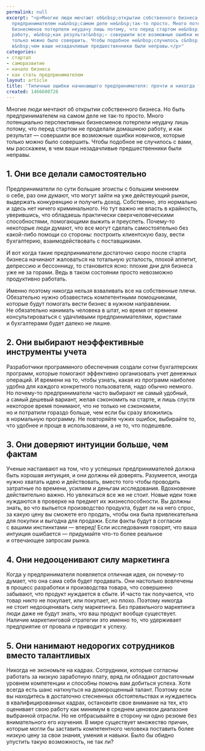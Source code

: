```yaml
---
permalink: null
excerpt: "<p>Многие люди мечтают об&nbsp;открытии собственного бизнеса. Но&nbsp;быть
  предпринимателем на&nbsp;самом деле не&nbsp;так-то просто. Много потенциально перспективных
  бизнесменов потерпели неудачу лишь потому, что перед стартом не&nbsp;проделали домашнюю
  работу, и&nbsp;как результат&nbsp;— совершили все возможные ошибки новичков, которые
  только можно было совершить. Чтобы подобное не&nbsp;случилось с&nbsp;вами, мы&nbsp;расскажем,
  в&nbsp;чем ваши незадачливые предшественники были неправы.</p>"
categories:
- стартап
- саморазвитие
- начало бизнеса
- как стать предпринимателем
layout: article
title: 'Типичные ошибки начинающего предпринимателя: прочти и никогда так не делай'
created: 1466600726
---
```

<p>Многие люди мечтают об&nbsp;открытии собственного бизнеса. Но&nbsp;быть предпринимателем на&nbsp;самом деле не&nbsp;так-то просто. Много потенциально перспективных бизнесменов потерпели неудачу лишь потому, что перед стартом не&nbsp;проделали домашнюю работу, и&nbsp;как результат&nbsp;— совершили все возможные ошибки новичков, которые только можно было совершить. Чтобы подобное не&nbsp;случилось с&nbsp;вами, мы&nbsp;расскажем, в&nbsp;чем ваши незадачливые предшественники были неправы.</p>
<h2>1. Они все делали самостоятельно</h2>
<p>Предприниматели по&nbsp;сути большие эгоисты с&nbsp;большим мнением о&nbsp;себе, раз они думают, что могут зайти на&nbsp;уже действующий рынок, выдержать конкуренцию и&nbsp;получить доход. Собственно, это нормально и&nbsp;здесь нет ничего криминального. Но&nbsp;тут важно не&nbsp;впасть в&nbsp;крайность, уверившись, что обладаешь практически сверхчеловеческими способностями, помогающими выжить и&nbsp;преуспеть. Почему-то некоторые люди думают, что все могут сделать самостоятельно без какой-либо помощи со&nbsp;стороны: построить клиентскую базу, вести бухгалтерию, взаимодействовать с&nbsp;поставщиками.</p>
<p>И&nbsp;вот когда такие предприниматели достаточно скоро после старта бизнеса начинают жаловаться на&nbsp;тотальную усталость, плохой аппетит, депрессию и&nbsp;бессонницу, то&nbsp;становится ясно: плохие дни для бизнеса уже не&nbsp;за&nbsp;горами. Ведь в&nbsp;таком состоянии просто невозможно продуктивно работать.</p>
<p>Именно поэтому никогда нельзя взваливать все на&nbsp;собственные плечи. Обязательно нужно обзавестись компетентными помощниками, которые будут помогать вести бизнес в&nbsp;нужном направлении. Не&nbsp;обязательно нанимать человека в&nbsp;штат, но&nbsp;время от&nbsp;времени консультироваться с&nbsp;удачливыми предпринимателями, юристами и&nbsp;бухгалтерами будет далеко не&nbsp;лишне.</p>
<h2>2. Они выбирают неэффективные инструменты учета</h2>
<p>Разработчики программного обеспечения создали сотни бухгалтерских программ, которые помогают эффективно организовать учет денежных операций. И&nbsp;времени на&nbsp;то, чтобы узнать, какая из&nbsp;программ наиболее удобна для каждого конкретного пользователя, надо обычно немного. Но&nbsp;почему-то предприниматели часто выбирают не&nbsp;самый удобный, а&nbsp;самый дешевый вариант, желая сэкономить на&nbsp;старте, и&nbsp;лишь спустя некоторое время понимают, что не&nbsp;только не&nbsp;сэкономили, но&nbsp;и&nbsp;потратили гораздо больше, чем если&nbsp;бы сразу вложились в&nbsp;нормальную программу. Не&nbsp;повторяйте чужих ошибок, выбирайте&nbsp;то, что удобнее и&nbsp;проще в&nbsp;использовании, а&nbsp;не&nbsp;то, что подешевле. </p>
<h2>3. Они доверяют интуиции больше, чем фактам</h2>
<p>Ученые настаивают на&nbsp;том, что у&nbsp;успешных предпринимателей должна быть хорошая интуиция, и&nbsp;они должны ей&nbsp;доверять. Разумеется, иногда нужно хватать идею и&nbsp;действовать, вместо того чтобы проводить затратные по&nbsp;времени, усилиям и&nbsp;деньгам исследования. Вдохновение действительно важно. Но&nbsp;увлекаться все&nbsp;же не&nbsp;стоит. Новые идеи тоже нуждаются в&nbsp;проверке на&nbsp;предмет их&nbsp;жизнеспособности. Вы&nbsp;должны знать, во&nbsp;что выльется производство продукта, будет&nbsp;ли на&nbsp;него спрос, за&nbsp;какую цену вы&nbsp;сможете его продать, чтобы она была привлекательна для покупки и&nbsp;выгодна для продажи. Если факты будут в&nbsp;согласии с&nbsp;вашими инстинктами&nbsp;— вперед! Если исследования говорят, что ваша интуиция ошибается&nbsp;— придумайте что-то более реальное и&nbsp;отвечающее запросам рынка.</p>
<h2>4. Они недооценивают силу маркетинга</h2>
<p>Когда у&nbsp;предпринимателя появляется отличная идея, он&nbsp;почему-то думает, что она сама себя будет продавать. Они настолько вовлечены в&nbsp;процесс разработки и&nbsp;производства товара, что совершенно забывают, что продукт нуждается в&nbsp;сбыте. И&nbsp;часто так получается, что товар никто не&nbsp;покупает, или покупает, но&nbsp;плохо. Поэтому никогда не&nbsp;стоит недооценивать силу маркетинга. Без правильного маркетинга люди даже не&nbsp;будут знать, что ваш продукт вообще существует. Наличие маркетинговой стратегии это именно&nbsp;то, что удерживает предприятие от&nbsp;провала и&nbsp;приводит к&nbsp;успеху.</p>
<h2>5. Они нанимают недорогих сотрудников вместо талантливых</h2>
<p>Никогда не&nbsp;экономьте на&nbsp;кадрах. Сотрудники, которые согласны работать за&nbsp;низкую заработную плату, вряд&nbsp;ли обладают достаточным уровнем компетенции и&nbsp;способны помочь вам добиться успеха. Хотя всегда есть шанс наткнуться на&nbsp;доморощенный талант. Поэтому если вы&nbsp;находитесь в&nbsp;достаточно стесненных обстоятельствах и&nbsp;нуждаетесь в&nbsp;квалифицированных кадрах, остановите свое внимание на&nbsp;тех, кто оценивает свою работу как минимум в&nbsp;среднем ценовом диапазоне выбранной отрасли. Но&nbsp;не&nbsp;отбрасывайте в&nbsp;сторону ни&nbsp;одно резюме без внимательного его изучения. В&nbsp;мире существует множество причин, которые могли&nbsp;бы заставить компетентного человека поставить более низкую цену за&nbsp;свои знания, умения и&nbsp;навыки. Было&nbsp;бы обидно упустить такую возможность, не&nbsp;так&nbsp;ли?</p>
